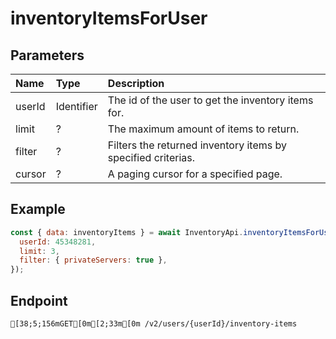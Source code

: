 
# inventoryItemsForUser


## Parameters
| Name   | Type       | Description                                                  |
| :----- | :--------- | :----------------------------------------------------------- |
| userId | Identifier | The id of the user to get the inventory items for.           |
| limit  | ?          | The maximum amount of items to return.                       |
| filter | ?          | Filters the returned inventory items by specified criterias. |
| cursor | ?          | A paging cursor for a specified page.                        |



## Example
```js copy showLineNumbers
const { data: inventoryItems } = await InventoryApi.inventoryItemsForUser({
  userId: 45348281,
  limit: 3,
  filter: { privateServers: true },
}); 
```

## Endpoint
```ansi
[38;5;156mGET[0m[2;33m[0m /v2/users/{userId}/inventory-items
```
  